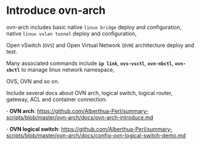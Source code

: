 # Introduce ovn-arch

ovn-arch includes basic native `linux bridge` deploy and configuration, native `linux vxlan tunnel` deploy and configuration, 

Open vSwitch (`OVS`) and Open Virtual Network (`OVN`) architecture deploy and test.

Many associated commands include **`ip link`**, **`ovs-vsctl`**, **`ovn-nbctl`**, **`ovn-sbctl`** to manage linux network namespace,

OVS, OVN and so on.

Include several docs about OVN arch, logical switch, logical router, gateway, ACL and container connection:

**·** **OVN arch**: https://github.com/Alberthua-Perl/summary-scripts/blob/master/ovn-arch/docs/ovn-arch-introduce.md

**·** **OVN logical switch**: https://github.com/Alberthua-Perl/summary-scripts/blob/master/ovn-arch/docs/config-ovn-logical-switch-demo.md
